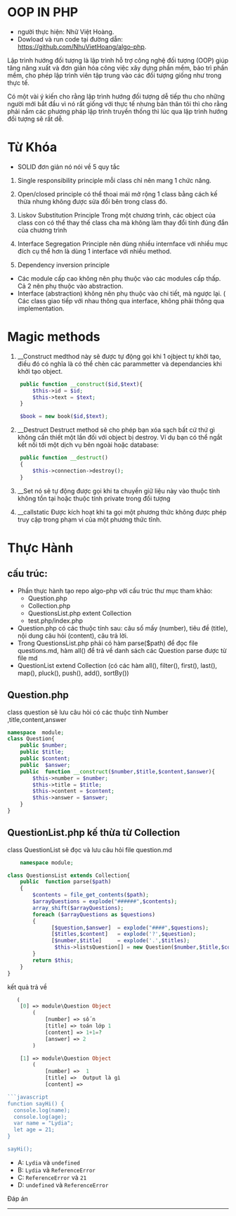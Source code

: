 # OOP IN PHP
* người thực hiện: Nhữ Việt Hoàng.
* Dowload và run code tại đường dẫn: https://github.com/NhuVietHoang/algo-php.

Lập trình hướng đối tượng là lập trình hỗ trợ công nghệ đối tượng (OOP) giúp tăng năng xuất và đơn giản hóa công việc xây dựng phần mềm, bảo trì phần mềm, cho phép lập trình viên tập trung vào các đối tượng giống như trong thực tế.

Có một vài ý kiến cho rằng lập trình hướng đối tượng dễ tiếp thu cho những người mới bắt đầu vì nó rất giống với thực tế nhưng bản thân tôi thì cho rằng phải nắm các phương pháp lập trình truyền thống thì lúc qua lập trình hướng đối tượng sẽ rất dễ.

# Từ Khóa
* SOLID
đơn giản nó nói về 5 quy tắc 
1. Single responsibility principle
mỗi class chỉ nên mang 1 chức năng.

2. Open/closed principle
có thể thoai mái mở rộng 1 class bằng cách kế thừa nhưng không được sửa đổi bên trong class đó.

3. Liskov Substitution Principle
Trong một chương trình, các object của class con có thể thay thế class cha mà không làm thay đổi tính đúng đắn của chương trình

4. Interface Segregation Principle
nên dùng nhiều internface với nhiều mục đích cụ thể hơn là dùng 1 interface với nhiều method.

5. Dependency inversion principle
- Các module cấp cao không nên phụ thuộc vào các modules cấp thấp. 
   Cả 2 nên phụ thuộc vào abstraction.
- Interface (abstraction) không nên phụ thuộc vào chi tiết, mà ngược lại.
( Các class giao tiếp với nhau thông qua interface, 
không phải thông qua implementation.

# Magic methods
1. __Construct
medthod này sẽ được tự động gọi khi 1 ojbject tự khởi tạo, điều đó có nghĩa là có thể chèn các parammetter và dependancies khi khởi tạo object.

```php
    public function __construct($id,$text){
        $this->id = $id;
        $this->text = $text;
    }

    $book = new book($id,$text);
```
2. __Destruct
Destruct method sẽ cho phép bạn xóa sạch bất cứ thứ gì không cần thiết một lần đối với object bị destroy. Ví dụ bạn có thể ngắt kết nối tới một dịch vụ bên ngoài hoặc database:
```php
    public function __destruct()
    {
        $this->connection->destroy();
    }

```
3. __Set
nó sẽ tự động được gọi khi ta chuyền giữ liệu này vào thuộc tính không tồn tại hoặc thuộc tính private trong đối tượng

4. __callstatic
Được kích hoạt khi ta gọi một phương thức không được phép truy cập trong phạm vi của một phương thức tĩnh.

# Thực Hành
## cấu trúc:
 - Phần thực hành tạo repo algo-php với cấu trúc thư mục tham khảo:
   - Question.php
   - Collection.php
   - QuestionsList.php extent Collection
   - test.php/index.php
 - Question.php có các thuộc tính sau: câu số mấy (number), tiêu đề (title), nội dung câu hỏi (content), câu trả lời. 
 - Trong QuestionsList.php phải có hàm parse($path) để đọc file questions.md, hàm all() để trả về danh sách các Question parse được từ file md
 - QuestionList extend Collection (có các hàm all(), filter(), first(), last(), map(), pluck(), push(), add(), sortBy())

## Question.php
class question sẽ lưu câu hỏi có các thuộc tính Number ,title,content,answer
```php
namespace  module;
class Question{
	public $number;
	public $title;
	public $content;
    public  $answer;
    public  function __construct($number,$title,$content,$answer){
		$this->number = $number;
		$this->title = $title;
        $this->content = $content;
        $this->answer = $answer;
    }
}

```
## QuestionList.php kế thừa từ Collection 
class QuestionList sẽ đọc và lưu câu hỏi file question.md 
```php
    namespace module;

class QuestionsList extends Collection{
    public  function parse($path)
    {
        $contents = file_get_contents($path);
        $arrayQuestions = explode("######",$contents);
        array_shift($arrayQuestions);
        foreach ($arrayQuestions as $questions)
        {
              [$question,$answer]  = explode("####",$questions);
			  [$titles,$content]   = explode('?',$question);
			  [$number,$title]     = explode('.',$titles);
               $this->listsQuestion[] = new Question($number,$title,$content,$answer);
        }
        return $this;
    }
}

```
kết quả trả về
```php
   (
    [0] => module\Question Object
        (
            [number] => số n
            [title] => toán lớp 1
            [content] => 1+1=?
            [answer] => 2
        )

    [1] => module\Question Object
        (
            [number] =>  1
            [title] =>  Output là gì
            [content] => 

```javascript
function sayHi() {
  console.log(name);
  console.log(age);
  var name = "Lydia";
  let age = 21;
}

sayHi();
```

- A: `Lydia` và `undefined`
- B: `Lydia` và `ReferenceError`
- C: `ReferenceError` và `21`
- D: `undefined` và `ReferenceError`

Đáp án


---

```


